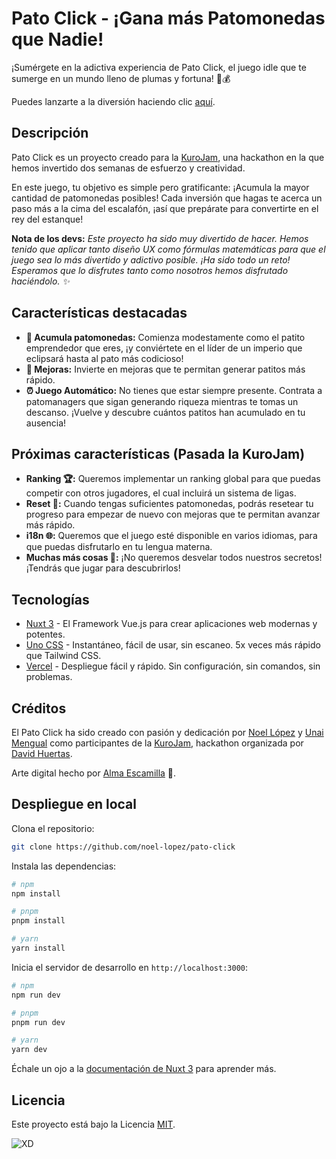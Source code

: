 # Pato Click - ¡Gana más Patomonedas que Nadie!

<!--
<p align="center">
<img src="" alt="project image">
</p>
-->

¡Sumérgete en la adictiva experiencia de Pato Click, el juego idle que te sumerge en un mundo lleno de plumas y fortuna! 🦆💰 

Puedes lanzarte a la diversión haciendo clic [aquí](https://patoclick.vercel.app/).

## Descripción

Pato Click es un proyecto creado para la [KuroJam](https://www.kurojam.com/), una hackathon en la que hemos invertido dos semanas de esfuerzo y creatividad. 

En este juego, tu objetivo es simple pero gratificante: ¡Acumula la mayor cantidad de patomonedas posibles! Cada inversión que hagas te acerca un paso más a la cima del escalafón, ¡así que prepárate para convertirte en el rey del estanque!

**Nota de los devs:** *Este proyecto ha sido muy divertido de hacer. Hemos tenido que aplicar tanto diseño UX como fórmulas matemáticas para que el juego sea lo más divertido y adictivo posible. ¡Ha sido todo un reto! Esperamos que lo disfrutes tanto como nosotros hemos disfrutado haciéndolo. ✨*

## Características destacadas

- **🦆 Acumula patomonedas:** Comienza modestamente como el patito emprendedor que eres, ¡y conviértete en el líder de un imperio que eclipsará hasta al pato más codicioso!
- **🚀 Mejoras:** Invierte en mejoras que te permitan generar patitos más rápido.
- **⏰ Juego Automático:** No tienes que estar siempre presente. Contrata a patomanagers que sigan generando riqueza mientras te tomas un descanso. ¡Vuelve y descubre cuántos patitos han acumulado en tu ausencia!

## Próximas características (Pasada la KuroJam)
- **Ranking 🏆:** Queremos implementar un ranking global para que puedas competir con otros jugadores, el cual incluirá un sistema de ligas.
- **Reset 🔄:** Cuando tengas suficientes patomonedas, podrás resetear tu progreso para empezar de nuevo con mejoras que te permitan avanzar más rápido.
- **i18n 🌐:** Queremos que el juego esté disponible en varios idiomas, para que puedas disfrutarlo en tu lengua materna.
- **Muchas más cosas 🤫:** ¡No queremos desvelar todos nuestros secretos! ¡Tendrás que jugar para descubrirlos!

## Tecnologías

- [Nuxt 3](https://nuxt.com) - El Framework Vue.js para crear aplicaciones web modernas y potentes.
- [Uno CSS](https://unocss.dev) - Instantáneo, fácil de usar, sin escaneo. 5x veces más rápido que Tailwind CSS.
- [Vercel](https://vercel.com/) - Despliegue fácil y rápido. Sin configuración, sin comandos, sin problemas.
<!-- - [Supabase](https://supabase.io/) - Backend as a Service que simplifica el desarrollo de la autenticación y la base de datos. -->

## Créditos

El Pato Click ha sido creado con pasión y dedicación por [Noel López](https://www.github.com/noel-lopez) y [Unai Mengual](https://www.github.com/owlnai) como participantes de la [KuroJam](https://www.kurojam.com/), hackathon organizada por [David Huertas](https://www.twitch.tv/ikurotime).

Arte digital hecho por [Alma Escamilla](https://www.instagram.com/arumxchan/) 💜.

## Despliegue en local

Clona el repositorio:

```bash
git clone https://github.com/noel-lopez/pato-click
```

Instala las dependencias:

```bash
# npm
npm install

# pnpm
pnpm install

# yarn
yarn install
```

Inicia el servidor de desarrollo en `http://localhost:3000`:

```bash
# npm
npm run dev

# pnpm
pnpm run dev

# yarn
yarn dev
```

Échale un ojo a la [documentación de Nuxt 3](https://nuxt.com/docs/getting-started/introduction) para aprender más.

## Licencia

Este proyecto está bajo la Licencia [MIT](https://opensource.org/licenses/MIT).

![XD](https://github.com/noel-lopez/pato-click/assets/82571330/ad926901-9e28-41c0-a52a-c5a865876fcc)
